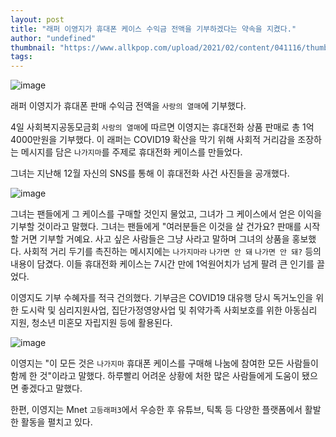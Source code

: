 ```yaml
---
layout: post
title: "래퍼 이영지가 휴대폰 케이스 수익금 전액을 기부하겠다는 약속을 지켰다."
author: "undefined"
thumbnail: "https://www.allkpop.com/upload/2021/02/content/041116/thumb/1612455402-image.png"
tags: 
---
```



![image](https://www.allkpop.com/upload/2021/02/content/041116/1612455402-image.png)

래퍼 이영지가 휴대폰 판매 수익금 전액을 `사랑의 열매`에 기부했다.

4일 사회복지공동모금회 `사랑의 열매`에 따르면 이영지는 휴대전화 상품 판매로 총 1억4000만원을 기부했다. 이 래퍼는 COVID19 확산을 막기 위해 사회적 거리감을 조장하는 메시지를 담은 `나가지마`를 주제로 휴대전화 케이스를 만들었다.

그녀는 지난해 12월 자신의 SNS를 통해 이 휴대전화 사건 사진들을 공개했다.

![image](https://www.allkpop.com/upload/2021/02/content/041118/1612455527-image.png)

그녀는 팬들에게 그 케이스를 구매할 것인지 물었고, 그녀가 그 케이스에서 얻은 이익을 기부할 것이라고 말했다. 그녀는 팬들에게 "여러분들은 이것을 살 건가요? 판매를 시작할 거면 기부할 거예요. 사고 싶은 사람들은 그냥 사라고 말하며 그녀의 상품을 홍보했다. 사회적 거리 두기를 촉진하는 메시지에는 `나가지마라` `나가면 안 돼` `나가면 안 돼?` 등의 내용이 담겼다. 이들 휴대전화 케이스는 7시간 만에 1억원어치가 넘게 팔려 큰 인기를 끌었다.

이영지도 기부 수혜자를 적극 건의했다. 기부금은 COVID19 대유행 당시 독거노인을 위한 도시락 및 심리지원사업, 집단가정영양사업 및 취약가족 사회보호를 위한 아동심리 지원, 청소년 미혼모 자립지원 등에 활용된다.

![image](https://www.allkpop.com/upload/2021/02/content/041132/1612456338-image.png)

이영지는 "이 모든 것은 `나가지마` 휴대폰 케이스를 구매해 나눔에 참여한 모든 사람들이 함께 한 것"이라고 말했다. 하루빨리 어려운 상황에 처한 많은 사람들에게 도움이 됐으면 좋겠다고 말했다.

한편, 이영지는 Mnet `고등래퍼3`에서 우승한 후 유튜브, 틱톡 등 다양한 플랫폼에서 활발한 활동을 펼치고 있다.